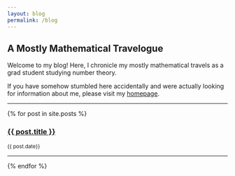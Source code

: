 ```yaml
---
layout: blog
permalink: /blog
---
```


## A Mostly Mathematical Travelogue

Welcome to my blog!  Here, I chronicle my mostly mathematical travels as a grad student studying number theory.  

If you have somehow stumbled here accidentally and were actually looking for information about me, please visit my [homepage](https://zporat.github.io). 

---

{% for post in site.posts %}

<h3><a href="{{ post.url }}">{{ post.title }}</a></h3>
<p><small> <i class="fas fa-calendar-alt"></i> {{ post.date}}</small></p>    

---
{% endfor %}
